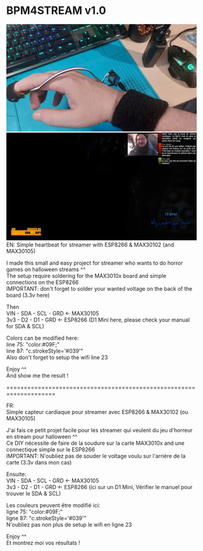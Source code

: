 # BPM4STREAM v1.0
![AlienTest](https://github.com/iveinsomnia/BPM4STREAM/blob/main/pic1.jpg?raw=true)
![AlienTest](https://github.com/iveinsomnia/BPM4STREAM/blob/main/screenAlien.jpg?raw=true)
EN:
Simple heartbeat for streamer with ESP8266 & MAX30102 (and MAX30105)  

I made this small and easy project for streamer who wants to do horror games on halloween streams ^^  
The setup require soldering for the MAX3010x board and simple connections on the ESP8266  
IMPORTANT: don't forget to solder your wanted voltage on the back of the board (3.3v here)  

Then  
VIN - SDA - SCL - GRD <- MAX30105  
3v3 -  D2 -  D1 - GRD <- ESP8266 (D1 Mini here, please check your manual for SDA & SCL)  

Colors can be modified here:  
line 75: "color:#09F;"  
line 87: "c.strokeStyle='#039'"  
Also don't forget to setup the wifi line 23  

Enjoy ^^  
And show me the result !  

====================================================================  

FR:  
Simple capteur cardiaque pour streamer avec ESP8266 & MAX30102 (ou MAX30105)  

J'ai fais ce petit projet facile pour les streamer qui veulent du jeu d'horreur en stream pour halloween ^^  
Ce DIY nécessite de faire de la soudure  sur la carte MAX3010x and une connectique simple sur le ESP8266  
IMPORTANT: N'oubliez pas de souder le voltage voulu sur l'arrière de la carte (3.3v dans mon cas)  

Ensuite:  
VIN - SDA - SCL - GRD <- MAX30105  
3v3 -  D2 -  D1 - GRD <- ESP8266 (ici sur un D1 Mini, Vérifier le manuel pour trouver le SDA & SCL)  

Les couleurs peuvent être modifié ici:  
ligne 75: "color:#09F;"  
ligne 87: "c.strokeStyle='#039'"  
N'oubliez pas non plus de setup le wifi en ligne 23  

Enjoy ^^  
Et montrez moi vos résultats !  
